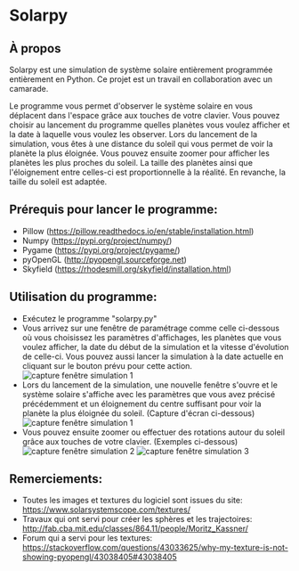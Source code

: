 # Solarpy

## À propos

Solarpy est une simulation de système solaire entièrement programmée entièrement en Python. Ce projet est un travail en collaboration avec un camarade.

Le programme vous permet d'observer le système solaire en vous déplacent dans l'espace grâce aux touches de votre clavier. Vous pouvez choisir au lancement du programme quelles planètes vous voulez afficher et la date à laquelle vous voulez les observer.
Lors du lancement de la simulation, vous êtes à une distance du soleil qui vous permet de voir la planète la plus éloignée. Vous pouvez ensuite zoomer pour afficher les planètes les plus proches du soleil. La taille des planètes ainsi que l'éloignement entre celles-ci est proportionnelle à la réalité. En revanche, la taille du soleil est adaptée.


## Prérequis pour lancer le programme:
  - Pillow (https://pillow.readthedocs.io/en/stable/installation.html)
  - Numpy (https://pypi.org/project/numpy/)
  - Pygame (https://pypi.org/project/pygame/)
  - pyOpenGL (http://pyopengl.sourceforge.net)
  - Skyfield (https://rhodesmill.org/skyfield/installation.html)
  
  
## Utilisation du programme:
  - Exécutez le programme "solarpy.py"
  - Vous arrivez sur une fenêtre de paramétrage comme celle ci-dessous où vous choisissez les paramètres d'affichages, les planètes que vous voulez afficher, la date du début de la simulation et la vitesse d'évolution de celle-ci. Vous pouvez aussi lancer la simulation à la date actuelle en cliquant sur le bouton prévu pour cette action.
  ![capture fenêtre simulation 1](https://user-images.githubusercontent.com/46789972/55513635-77ea2f80-5666-11e9-941e-88186a0a5124.png)
  - Lors du lancement de la simulation, une nouvelle fenêtre s'ouvre et le système solaire s'affiche avec les paramètres que vous avez précisé précédemment et un éloignement du centre suffisant pour voir la planète la plus éloignée du soleil. (Capture d'écran ci-dessous)
  ![capture fenêtre simulation 1](https://user-images.githubusercontent.com/46789972/55514387-39557480-5668-11e9-9c01-ee55d80fc8e9.png)
  - Vous pouvez ensuite zoomer ou effectuer des rotations autour du soleil grâce aux touches de votre clavier. (Exemples ci-dessous)
  ![capture fenêtre simulation 2](https://user-images.githubusercontent.com/46789972/55514598-d44e4e80-5668-11e9-8785-fac277b91845.png)
  ![capture fenêtre simulation 3](https://user-images.githubusercontent.com/46789972/55514614-ddd7b680-5668-11e9-8836-a3e8e01a300b.png)

## Remerciements:
  - Toutes les images et textures du logiciel sont issues du site: https://www.solarsystemscope.com/textures/
  - Travaux qui ont servi pour créer les sphères et les trajectoires: http://fab.cba.mit.edu/classes/864.11/people/Moritz_Kassner/
  - Forum qui a servi pour les textures: https://stackoverflow.com/questions/43033625/why-my-texture-is-not-showing-pyopengl/43038405#43038405
